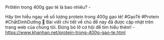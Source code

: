 Prôtêin trong 400g gạo tẻ là bao nhiêu? - 

Hãy tìm hiểu ngay về số lượng protein trong 400g gạo tẻ! #GạoTẻ #Protein #ChấtDinhDưỡng 🤔 Bài viết chi tiết về chủ đề này đã được cập nhật trên trang web của chúng tôi. Đừng bỏ lỡ cơ hội để tìm hiểu thêm! - https://www.khanhan.net/protein-trong-400g-gao-te.html

